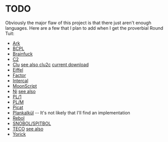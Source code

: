 # TODO

Obviously the major flaw of this project is that there just aren't
enough languages.  Here are a few that I plan to add when I get the
proverbial Round Tuit:

- [Ark](http://ark-lang.org/)
- [BCPL](http://www.cl.cam.ac.uk/~mr10/index.html)
- [Brainfuck](http://www.muppetlabs.com/~breadbox/bf/)
- [C2](http://c2lang.org/)
- [Clu](https://en.wikipedia.org/wiki/CLU_(programming_language)) [see also clu2c](http://woodsheep.jp/clu2c.html) [current download](ftp://ftp.lip6.fr/pub/lang/clu/clu2c/)
- [Eiffel](https://en.wikipedia.org/wiki/Eiffel_(programming_language))
- [Factor](http://factorcode.org/)
- [Intercal](http://catb.org/esr/intercal/)
- [MoonScript](http://moonscript.org/)
- [Ni](https://github.com/gokr/ni) [see also](http://goran.krampe.se/2015/09/16/ni-a-strange-little-language/)
- [PL/1](https://en.wikipedia.org/wiki/PL/I)
- [PL/M](https://en.wikipedia.org/wiki/PL/M)
- [Picat](http://picat-lang.org/)
- [Plankalkül](https://en.wikipedia.org/wiki/Plankalk%C3%BCl) -- It's not likely that I'll find an implementation
- [Rebol](http://www.rebol.com/)
- [SNOBOL/SPITBOL](http://daveshields.me/2012/09/02/on-being-the-maintainer-sole-developer-and-probably-the-sole-active-user-of-the-programming-language-spitbol/)
- [TECO](http://almy.us/teco.html) [see also](http://goodmath.scientopia.org/2010/11/30/the-glorious-horror-of-teco/)
- [Yorick](yorick.sourceforge.net)
